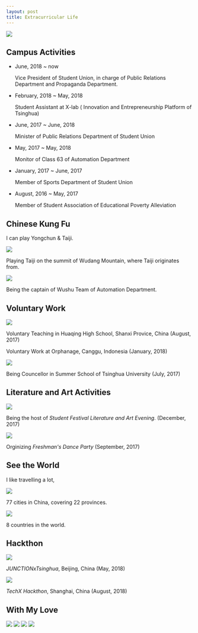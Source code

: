 ```yaml
---
layout: post
title: Extracurricular Life
---
```

<img src="/images/fulls/brilliant.jpg" class="fit image"> 

## Campus Activities

* June, 2018  ~  now

  Vice President of Student Union, in charge of Public Relations Department and Propaganda Department. 

* February, 2018  ~  May, 2018

  Student Assistant at X-lab ( Innovation and Entrepreneurship Platform of Tsinghua)

* June, 2017  ~  June, 2018

  Minister of Public Relations Department of Student Union

* May, 2017  ~  May, 2018

  Monitor of Class 63 of Automation Department

* January, 2017  ~  June, 2017

  Member of Sports Department of Student Union

* August, 2016  ~  May, 2017

  Member of Student Association of Educational Poverty Alleviation

## Chinese Kung Fu

I can play Yongchun & Taiji.

<img src="/images/fulls/taiji1.jpg" class="fit image"> 

Playing Taiji on the summit of Wudang Mountain, where Taiji originates from.

<img src="/images/fulls/taiji2.jpeg" class="fit image"> 

Being the captain of Wushu Team of Automation Department.

## Voluntary Work

<img src="/images/fulls/voluntary.png" class="fit image"> 

Voluntary Teaching in Huaqing High School, Shanxi Provice, China (August, 2017)

Voluntary Work at Orphanage, Canggu, Indonesia (January, 2018)

<img src="/images/fulls/shuxiao.jpg" class="fit image"> 

Being Councellor in Summer School of Tsinghua University (July, 2017)

## Literature and Art Activities

<img src="/images/fulls/host1.jpg" class="fit image"> 

Being the host of *Student Festival Literature and Art Evening*. (December, 2017)

<img src="/images/fulls/dance1.jpg" class="fit image"> 

Orginizing *Freshman's Dance Party* (September, 2017)

## See the World

I like travelling a lot,

<img src="/images/fulls/china.jpg" class="fit image"> 

77 cities in China, covering 22 provinces.

<img src="/images/fulls/world.jpg" class="fit image"> 

8 countries in the world.

## Hackthon

<img src="/images/fulls/hackthon3.jpg" class="fit image"> 

 *JUNCTIONxTsinghua*, Beijing, China (May, 2018)

<img src="/images/fulls/hackthon4.jpg" class="fit image"> 

*TechX Hackthon*, Shanghai, China (August, 2018)

## With My Love

<img src="/images/fulls/love1.jpg" class="fit image"> 

<img src="/images/fulls/love.jpg" class="fit image"> 

<img src="/images/fulls/love4.png" class="fit image"> 

<img src="/images/fulls/love5.png" class="fit image"> 